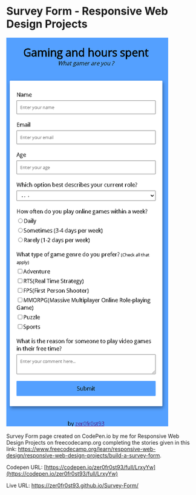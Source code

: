 # Survey Form - Responsive Web Design Projects

![](Preview.png)

Survey Form page created on CodePen.io by me for Responsive Web Design Projects on freecodecamp.org completing the stories given in this link: https://www.freecodecamp.org/learn/responsive-web-design/responsive-web-design-projects/build-a-survey-form.

Codepen URL: [https://codepen.io/zer0fr0st93/full/LrxyYw](https://codepen.io/zer0fr0st93/full/LrxyYw)

Live URL: https://zer0fr0st93.github.io/Survey-Form/


